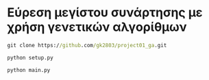 # Εύρεση μεγίστου συνάρτησης με χρήση γενετικών αλγορίθμων



```cmd
git clone https://github.com/gk2803/project01_ga.git
```

```cmd
python setup.py
```

```cmd
python main.py
```


